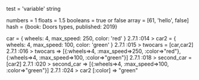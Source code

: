test = 'variable'
string

numbers = 1
floats = 1.5
booleans = true or false
array = [61, 'hello', false]
hash = {book: Doors types, published: 2019}

car = { wheels: 4, max_speed: 250, color: 'red' }
2.7.1 :014 > car2 = { wheels: 4, max_speed: 100, color: 'green' }
2.7.1 :015 > twocars = [car,car2]
2.7.1 :016 > twocars
 => [{:wheels=>4, :max_speed=>250, :color=>"red"}, {:wheels=>4, :max_speed=>100, :color=>"green"}] 
2.7.1 :018 > second_car = [car2]
2.7.1 :020 > second_car
 => [{:wheels=>4, :max_speed=>100, :color=>"green"}] 
2.7.1 :024 > car2 [:color]
 => "green" 

